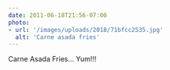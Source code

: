```yaml
---
date: 2011-06-18T21:56-07:00
photo:
- url: '/images/uploads/2018/71bfcc2535.jpg'
  alt: 'Carne asada fries'
---
```

Carne Asada Fries… Yum!!!
